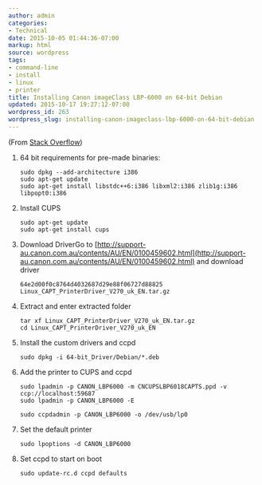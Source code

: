```yaml
---
author: admin
categories:
- Technical
date: 2015-10-05 01:44:36-07:00
markup: html
source: wordpress
tags:
- command-line
- install
- linux
- printer
title: Installing Canon imageClass LBP-6000 on 64-bit Debian
updated: 2015-10-17 19:27:12-07:00
wordpress_id: 263
wordpress_slug: installing-canon-imageclass-lbp-6000-on-64-bit-debian
---
```

(From [Stack Overflow](http://askubuntu.com/questions/463289/cant-get-my-canon-lbp-printer-to-run-under-ubuntu-14-04/464334))

1.  64 bit requirements for pre-made binaries:
    
    ```
    sudo dpkg --add-architecture i386
    sudo apt-get update
    sudo apt-get install libstdc++6:i386 libxml2:i386 zlib1g:i386 libpopt0:i386
    ```
    
2.  Install CUPS
    
    ```
    sudo apt-get update
    sudo apt-get install cups
    ```
    
3.  Download DriverGo to [http://support-au.canon.com.au/contents/AU/EN/0100459602.html](http://support-au.canon.com.au/contents/AU/EN/0100459602.html) and download driver
    
    ```
    64e2d00f0c8764d4032687d29e88f06727d88825 Linux_CAPT_PrinterDriver_V270_uk_EN.tar.gz
    ```
    
4.  Extract and enter extracted folder
    
    ```
    tar xf Linux_CAPT_PrinterDriver_V270_uk_EN.tar.gz
    cd Linux_CAPT_PrinterDriver_V270_uk_EN
    ```
    
5.  Install the custom drivers and ccpd
    
    ```
    sudo dpkg -i 64-bit_Driver/Debian/*.deb
    ```
    
6.  Add the printer to CUPS and ccpd
    
    ```
    sudo lpadmin -p CANON_LBP6000 -m CNCUPSLBP6018CAPTS.ppd -v ccp://localhost:59687
    sudo lpadmin -p CANON_LBP6000 -E
    
    sudo ccpdadmin -p CANON_LBP6000 -o /dev/usb/lp0
    ```
    
7.  Set the default printer
    
    ```
    sudo lpoptions -d CANON_LBP6000
    ```
    
8.  Set ccpd to start on boot
    
    ```
    sudo update-rc.d ccpd defaults
    ```
